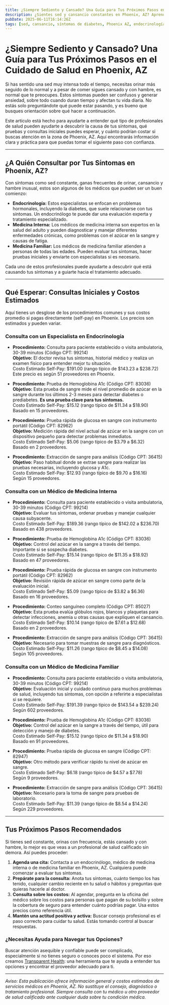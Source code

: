```yaml
---
title: ¿Siempre Sediento y Cansado? Una Guía para Tus Próximos Pasos en el Cuidado de Salud en Phoenix, AZ  
description: ¿Sientes sed y cansancio constantes en Phoenix, AZ? Aprende a quién acudir y qué costos iniciales esperar por tu atención médica.  
pubDate: 2025-06-11T16:14:26Z  
tags: [sed, cansancio, síntomas de diabetes, Phoenix AZ, endocrinología, medicina familiar, medicina interna, costos de salud]  
---
```


# ¿Siempre Sediento y Cansado? Una Guía para Tus Próximos Pasos en el Cuidado de Salud en Phoenix, AZ

Si has sentido una sed muy intensa todo el tiempo, necesitas orinar más seguido de lo normal y a pesar de comer sigues cansado y con hambre, es normal que te preocupes. Estos síntomas pueden ser confusos y generar ansiedad, sobre todo cuando duran tiempo y afectan tu vida diaria. No estás solo preguntándote qué puede estar pasando, y es bueno que busques orientación sobre qué hacer a continuación.

Este artículo está hecho para ayudarte a entender qué tipo de profesionales de salud pueden ayudarte a descubrir la causa de tus síntomas, qué pruebas y consultas iniciales puedes esperar, y cuánto podrían costar si buscas atención en la zona de Phoenix, AZ. Aquí encontrarás información clara y práctica para que puedas tomar el siguiente paso con confianza.

---

## ¿A Quién Consultar por Tus Síntomas en Phoenix, AZ?

Con síntomas como sed constante, ganas frecuentes de orinar, cansancio y hambre inusual, estos son algunos de los médicos que pueden ser un buen comienzo:

- **Endocrinología:** Estos especialistas se enfocan en problemas hormonales, incluyendo la diabetes, que suele relacionarse con tus síntomas. Un endocrinólogo te puede dar una evaluación experta y tratamiento especializado.
- **Medicina Interna:** Los médicos de medicina interna son expertos en la salud del adulto y pueden diagnosticar y manejar diferentes enfermedades crónicas, como problemas con el azúcar en la sangre y causas de fatiga.
- **Medicina Familiar:** Los médicos de medicina familiar atienden a personas de todas las edades. Pueden evaluar tus síntomas, hacer pruebas iniciales y enviarte con especialistas si es necesario.

Cada uno de estos profesionales puede ayudarte a descubrir qué está causando tus síntomas y a guiarte hacia el tratamiento adecuado.

---

## Qué Esperar: Consultas Iniciales y Costos Estimados

Aquí tienes un desglose de los procedimientos comunes y sus costos promedio si pagas directamente (self-pay) en Phoenix. Los precios son estimados y pueden variar.

### Consulta con un Especialista en Endocrinología

- **Procedimiento:** Consulta para paciente establecido o visita ambulatoria, 30-39 minutos (Código CPT: 99214)  
  **Objetivo:** El doctor revisa tus síntomas, historial médico y realiza un examen físico para entender mejor tu situación.  
  Costo Estimado Self-Pay: $191.00 (rango típico de $143.23 a $238.72)  
  Este precio es según 51 proveedores en Phoenix.

- **Procedimiento:** Prueba de Hemoglobina A1c (Código CPT: 83036)  
  **Objetivo:** Esta prueba de sangre mide el nivel promedio de azúcar en la sangre durante los últimos 2-3 meses para detectar diabetes o prediabetes. **Es una prueba clave para tus síntomas.**  
  Costo Estimado Self-Pay: $15.12 (rango típico de $11.34 a $18.90)  
  Basado en 15 proveedores.

- **Procedimiento:** Prueba rápida de glucosa en sangre con instrumento portátil (Código CPT: 82962)  
  **Objetivo:** Medición rápida del nivel actual de azúcar en la sangre con un dispositivo pequeño para detectar problemas inmediatos.  
  Costo Estimado Self-Pay: $5.06 (rango típico de $3.79 a $6.32)  
  Basado en 2 proveedores.

- **Procedimiento:** Extracción de sangre para análisis (Código CPT: 36415)  
  **Objetivo:** Paso habitual donde se extrae sangre para realizar las pruebas necesarias, incluyendo glucosa y A1c.  
  Costo Estimado Self-Pay: $12.93 (rango típico de $9.70 a $16.16)  
  Según 15 proveedores.

### Consulta con un Médico de Medicina Interna

- **Procedimiento:** Consulta para paciente establecido o visita ambulatoria, 30-39 minutos (Código CPT: 99214)  
  **Objetivo:** Evaluar tus síntomas, ordenar pruebas y manejar cualquier causa subyacente.  
  Costo Estimado Self-Pay: $189.36 (rango típico de $142.02 a $236.70)  
  Basado en 438 proveedores.

- **Procedimiento:** Prueba de Hemoglobina A1c (Código CPT: 83036)  
  **Objetivo:** Control del azúcar en la sangre a través del tiempo. Importante si se sospecha diabetes.  
  Costo Estimado Self-Pay: $15.14 (rango típico de $11.35 a $18.92)  
  Basado en 47 proveedores.

- **Procedimiento:** Prueba rápida de glucosa en sangre con instrumento portátil (Código CPT: 82962)  
  **Objetivo:** Revisión rápida de azúcar en sangre como parte de la evaluación inicial.  
  Costo Estimado Self-Pay: $5.09 (rango típico de $3.82 a $6.36)  
  Basado en 16 proveedores.

- **Procedimiento:** Conteo sanguíneo completo (Código CPT: 85027)  
  **Objetivo:** Esta prueba evalúa glóbulos rojos, blancos y plaquetas para detectar infecciones, anemia u otras causas que expliquen el cansancio.  
  Costo Estimado Self-Pay: $10.14 (rango típico de $7.61 a $12.68)  
  Basado en 2 proveedores.

- **Procedimiento:** Extracción de sangre para análisis (Código CPT: 36415)  
  **Objetivo:** Necesario para tomar muestras de sangre para diagnósticos.  
  Costo Estimado Self-Pay: $11.26 (rango típico de $8.45 a $14.08)  
  Según 105 proveedores.

### Consulta con un Médico de Medicina Familiar

- **Procedimiento:** Consulta para paciente establecido o visita ambulatoria, 30-39 minutos (Código CPT: 99214)  
  **Objetivo:** Evaluación inicial y cuidado continuo para muchos problemas de salud, incluyendo tus síntomas, con opción a referirte a especialistas si se requiere.  
  Costo Estimado Self-Pay: $191.39 (rango típico de $143.54 a $239.24)  
  Según 602 proveedores.

- **Procedimiento:** Prueba de Hemoglobina A1c (Código CPT: 83036)  
  **Objetivo:** Control del azúcar en la sangre a través del tiempo, útil para detección y manejo de diabetes.  
  Costo Estimado Self-Pay: $15.12 (rango típico de $11.34 a $18.90)  
  Basado en 91 proveedores.

- **Procedimiento:** Prueba rápida de glucosa en sangre (Código CPT: 82947)  
  **Objetivo:** Otro método para verificar rápido tu nivel de azúcar en sangre.  
  Costo Estimado Self-Pay: $6.18 (rango típico de $4.57 a $7.78)  
  Según 9 proveedores.

- **Procedimiento:** Extracción de sangre para análisis (Código CPT: 36415)  
  **Objetivo:** Necesario para la toma de sangre para pruebas de laboratorio.  
  Costo Estimado Self-Pay: $11.39 (rango típico de $8.54 a $14.24)  
  Según 229 proveedores.

---

## Tus Próximos Pasos Recomendados

Si tienes sed constante, orinas con frecuencia, estás cansado y con hambre, lo mejor es que veas a un profesional de salud calificado sin demora. Así puedes proceder:

1. **Agenda una cita:** Contacta a un endocrinólogo, médico de medicina interna o de medicina familiar en Phoenix, AZ. Cualquiera puede comenzar a evaluar tus síntomas.  
2. **Prepárate para la consulta:** Anota tus síntomas, cuánto tiempo los has tenido, cualquier cambio reciente en tu salud o hábitos y preguntas que quieras hacerle al doctor.  
3. **Consulta sobre los costos:** Al agendar, pregunta en la oficina del médico sobre los costos para personas que pagan de su bolsillo y sobre la cobertura de seguro para entender cuánto podrías pagar. Usa estos precios como referencia útil.  
4. **Mantén una actitud positiva y activa:** Buscar consejo profesional es el paso correcto para cuidar tu salud. Estás tomando control al buscar respuestas.

### ¿Necesitas Ayuda para Navegar tus Opciones?

Buscar atención asequible y confiable puede ser complicado, especialmente si no tienes seguro o conoces poco el sistema. Por eso creamos [Transparent Health](https://transparenthealth.ai): una herramienta que te ayuda a entender tus opciones y encontrar el proveedor adecuado para ti.

---

*Aviso: Esta publicación ofrece información general y costos estimados de servicios médicos en Phoenix, AZ. No sustituye el consejo, diagnóstico o tratamiento profesional. Siempre consulta con tu médico u otro proveedor de salud calificado ante cualquier duda sobre tu condición médica.*